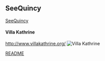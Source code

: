 ## SeeQuincy
[SeeQuincy](https://seequincy.com/)
#### Villa Kathrine
<http://www.villakathrine.org/>
![Villa Kathrine](http://www.travelandleisure.com/sites/default/files/styles/tnl_redesign_article_landing_page/public/1434555416/ROADSIDE0615-Villa-Kathrine.jpg?itok=IvO1z0mj)

[README](README.md)
